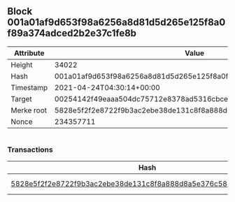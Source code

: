 ## Block 001a01af9d653f98a6256a8d81d5d265e125f8a0f89a374adced2b2e37c1fe8b

Attribute | Value
--- | ---
Height | 34022
Hash | 001a01af9d653f98a6256a8d81d5d265e125f8a0f89a374adced2b2e37c1fe8b
Timestamp | 2021-04-24T04:30:14+00:00
Target | 00254142f49eaaa504dc75712e8378ad5316cbcead634704b3734b6271167cc4
Merke root | 5828e5f2f2e8722f9b3ac2ebe38de131c8f8a888d8a5e376c5864cd726eba2b2
Nonce | 234357711

```

```

### Transactions

Hash | Amount
--- | ---
[5828e5f2f2e8722f9b3ac2ebe38de131c8f8a888d8a5e376c5864cd726eba2b2](5828e5f2f2e8722f9b3ac2ebe38de131c8f8a888d8a5e376c5864cd726eba2b2.md) | 10.00000000 SKEPTI 
